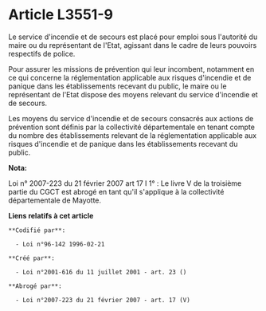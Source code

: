 # Article L3551-9

Le service d'incendie et de secours est placé pour emploi sous l'autorité du maire ou du représentant de l'Etat, agissant
dans le cadre de leurs pouvoirs respectifs de police.

Pour assurer les missions de prévention qui leur incombent, notamment en ce qui concerne la réglementation applicable aux
risques d'incendie et de panique dans les établissements recevant du public, le maire ou le représentant de l'Etat dispose
des moyens relevant du service d'incendie et de secours.

Les moyens du service d'incendie et de secours consacrés aux actions de prévention sont définis par la collectivité
départementale en tenant compte du nombre des établissements relevant de la réglementation applicable aux risques d'incendie
et de panique dans les établissements recevant du public.

**Nota:**

Loi n° 2007-223 du 21 février 2007 art 17 I 1° : Le livre V de la troisième partie du CGCT est abrogé en tant qu'il
s'applique à la collectivité départementale de Mayotte.

**Liens relatifs à cet article**

	**Codifié par**:

	  - Loi n°96-142 1996-02-21

	**Créé par**:

	  - Loi n°2001-616 du 11 juillet 2001 - art. 23 ()

	**Abrogé par**:

	  - Loi n°2007-223 du 21 février 2007 - art. 17 (V)
